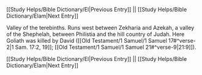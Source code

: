 [[Study Helps/Bible Dictionary/El|Previous Entry]]  ||  [[Study Helps/Bible Dictionary/Elam|Next Entry]]

 Valley of the terebinths. Runs west between Zekharia and Azekah, a valley of the Shephelah, between Philistia and the hill country of Judah. Here Goliath was killed by David ([[Old Testament/1 Samuel/1 Samuel 17#^verse-2|1 Sam. 17:2, 19]]; [[Old Testament/1 Samuel/1 Samuel 21#^verse-9|21:9]]).

[[Study Helps/Bible Dictionary/El|Previous Entry]]  ||  [[Study Helps/Bible Dictionary/Elam|Next Entry]]